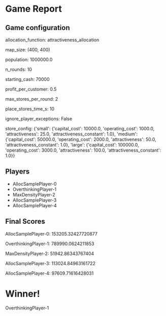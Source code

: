 # Game Report
## Game configuration
allocation_function: attractiveness_allocation

map_size: (400, 400)

population: 1000000.0

n_rounds: 10

starting_cash: 70000

profit_per_customer: 0.5

max_stores_per_round: 2

place_stores_time_s: 10

ignore_player_exceptions: False

store_config: {'small': {'capital_cost': 10000.0, 'operating_cost': 1000.0, 'attractiveness': 25.0, 'attractiveness_constant': 1.0}, 'medium': {'capital_cost': 50000.0, 'operating_cost': 2000.0, 'attractiveness': 50.0, 'attractiveness_constant': 1.0}, 'large': {'capital_cost': 100000.0, 'operating_cost': 3000.0, 'attractiveness': 100.0, 'attractiveness_constant': 1.0}}

## Players
- AllocSamplePlayer-0
- OverthinkingPlayer-1
- MaxDensityPlayer-2
- AllocSamplePlayer-3
- AllocSamplePlayer-4
## Final Scores
AllocSamplePlayer-0: 153205.32427720877

OverthinkingPlayer-1: 789990.0624211853

MaxDensityPlayer-2: 51942.86343767404

AllocSamplePlayer-3: 113024.84963161722

AllocSamplePlayer-4: 97609.71616428031

# Winner!
OverthinkingPlayer-1
